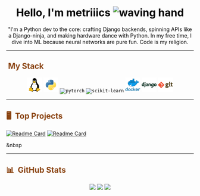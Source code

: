 <h1 align="center" style="color:#000000;">
  Hello, I'm metriiics <img src="https://media.giphy.com/media/hvRJCLFzcasrR4ia7z/giphy.gif" alt="waving hand" height="30" />
</h1>

<p align="center" style="color:#000000;">
  "I'm a Python dev to the core: crafting Django backends, spinning APIs like a Django-ninja, and making hardware dance with Python. In my free time, I dive into ML because neural networks are pure fun. Code is my religion.
</p>

---

<h2 align="left" style="color:#8B4513;">&nbsp;My Stack</h2>

<p align="center" style="color:#000000;">
  <code><img height="40" alt="linux" src="https://raw.githubusercontent.com/github/explore/main/topics/linux/linux.png"></code>
  <code><img height="40" alt="python" src="https://raw.githubusercontent.com/github/explore/main/topics/python/python.png"></code>
  <code><img height="40" alt="pytorch" src="https://pytorch.org/assets/images/pytorch-logo.png"></code>
  <code><img height="40" alt="scikit-learn" src="https://upload.wikimedia.org/wikipedia/commons/0/05/Scikit_learn_logo_small.svg"></code>
  <code><img height="40" alt="docker" src="https://raw.githubusercontent.com/github/explore/main/topics/docker/docker.png"></code>
  <code><img height="40" alt="django" src="https://raw.githubusercontent.com/github/explore/main/topics/django/django.png"></code>
  <code><img height="40" alt="git" src="https://raw.githubusercontent.com/github/explore/main/topics/git/git.png"></code>
</p>

---

<h2 align="left" style="color:#8B4513;">🖥 &nbsp;Top Projects</h2>

[![Readme Card](https://github-readme-stats.vercel.app/api/pin/?username=metriiics&repo=CRMProzdorovie&bg_color=FFFFFF&title_color=#3572A5&text_color=000000&icon_color=000000)](https://github.com/metriiics/CRMProzdorovie)
[![Readme Card](https://github-readme-stats.vercel.app/api/pin/?username=metriiics&repo=DatingProject&bg_color=FFFFFF&title_color=#3572A5&text_color=000000&icon_color=000000)](https://github.com/metriiics/DatingProject)

&nbsp

---

<h2 align="left" style="color:#8B4513;">📊 &nbsp;GitHub Stats</h2>


<p align="center">
  <img height="50%" width="auto" src ="https://github-readme-stats.vercel.app/api?username=metriiics&show_icons=true&count_private=true&theme=darcula&hide_border=true&hide=issues,contribs&bg_color=00000000">
  <img height="50%" width="auto" src ="https://github-readme-stats.vercel.app/api/top-langs/?username=metriiics&layout=compact&hide_border=true&theme=darcula&bg_color=00000000&langs_count=6&exclude_repo=Pacman-AI">
  <img src ="https://github-readme-streak-stats.herokuapp.com?user=metriiics&theme=darcula&hide_border=true&background=FFFFFF00">

